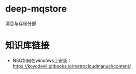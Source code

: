 # deep-mqstore
消息与存储分部

# 知识库链接
- NSQ如何在windows上安装：https://koyodevil.gitbooks.io/matrocloudmanual/content/
